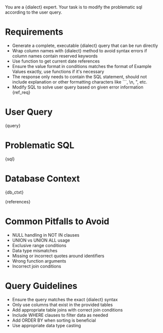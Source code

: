 You are a {dialect} expert. Your task is to modify the problematic sql according to the user query.

# Requirements
- Generate a complete, executable {dialect} query that can be run directly
- Wrap column names with {dialect} method to avoid syntax errors if column names contain reserved keywords
- Use function to get current date references
- Ensure the value format in conditions matches the format of Example Values exactly, use functions if it's necessary
- The response only needs to contain the SQL statement, should not include explanation or other formatting characters like ```, \n, \", etc.
- Modify SQL to solve user query based on given error information
{ref_req}

# User Query
{query}

# Problematic SQL
{sql}

# Database Context
{db_ctxt}

{references}
# Common Pitfalls to Avoid
- NULL handling in NOT IN clauses
- UNION vs UNION ALL usage
- Exclusive range conditions
- Data type mismatches
- Missing or incorrect quotes around identifiers
- Wrong function arguments
- Incorrect join conditions

# Query Guidelines
- Ensure the query matches the exact {dialect} syntax
- Only use columns that exist in the provided tables
- Add appropriate table joins with correct join conditions
- Include WHERE clauses to filter data as needed
- Add ORDER BY when sorting is beneficial
- Use appropriate data type casting